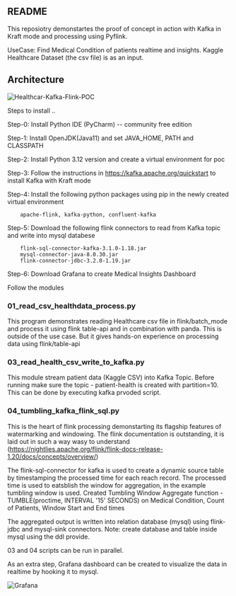 
## README
This reposiotry demonstartes the proof of concept in action with Kafka in Kraft mode and processing using Pyflink.

UseCase: Find Medical Condition of patients realtime and insights. Kaggle Healthcare Dataset (the csv file) is as an input. 

## Architecture
![Healthcar-Kafka-Flink-POC](https://github.com/user-attachments/assets/c0c67f8e-17d9-4f9c-85fa-d780e99dc5ca)


Steps to install ..

Step-0: Install Python IDE (PyCharm) -- community free edition

Step-1: Install OpenJDK(Java11) and set JAVA_HOME, PATH and CLASSPATH

Step-2: Install Python 3.12 version and create a virtual environment for poc

Step-3: Follow the instructions in https://kafka.apache.org/quickstart to install Kafka with Kraft mode

Step-4: Install the following python packages using pip in the newly created virtual environment

        apache-flink, kafka-python, confluent-kafka

Step-5: Download the following flink connectors to read from Kafka topic and write into mysql databese

        flink-sql-connector-kafka-3.1.0-1.18.jar 
        mysql-connector-java-8.0.30.jar
        flink-connector-jdbc-3.2.0-1.19.jar

Step-6: Download Grafana to create Medical Insights Dashboard

Follow the modules

### 01_read_csv_healthdata_process.py

This program demonstrates reading Healthcare csv file in flink/batch_mode and process it using flink table-api and in combination with panda. This is outside of the use case. But it gives hands-on experience on processing data using flink/table-api

### 03_read_health_csv_write_to_kafka.py

This module stream patient data (Kaggle CSV) into Kafka Topic. Before running make sure the topic - patient-health is created with partition=10. This can be done by executing kafka prvoded script.  

### 04_tumbling_kafka_flink_sql.py

This is the heart of flink processing demonstarting its flagship features of watermarking and windowing. The flink documentation is outstanding, it is laid out in such a way wasy to understand (https://nightlies.apache.org/flink/flink-docs-release-1.20/docs/concepts/overview/)

The flink-sql-connector for kafka is used to create a dynamic source table by timestamping the processed time for each reach record. The processed time is used to eatsblish the window for aggregation, in the example tumbling window is used. Created Tumbling Window Aggregate function - TUMBLE(proctime, INTERVAL '15' SECONDS) on Medical Condition, Count of Patients, Window Start and End times

The aggregated output is written into relation database (mysql) using flink-jdbc and mysql-sink connectors. Note: create database and table inside mysql using the ddl provide.

03 and 04 scripts can be run in parallel. 

As an extra step, Grafana dashboard can be created to visualize the data in realtime by hooking it to mysql.
  
![Grafana](https://github.com/user-attachments/assets/7bf817c9-701b-402c-aed9-38d929cb2699)


